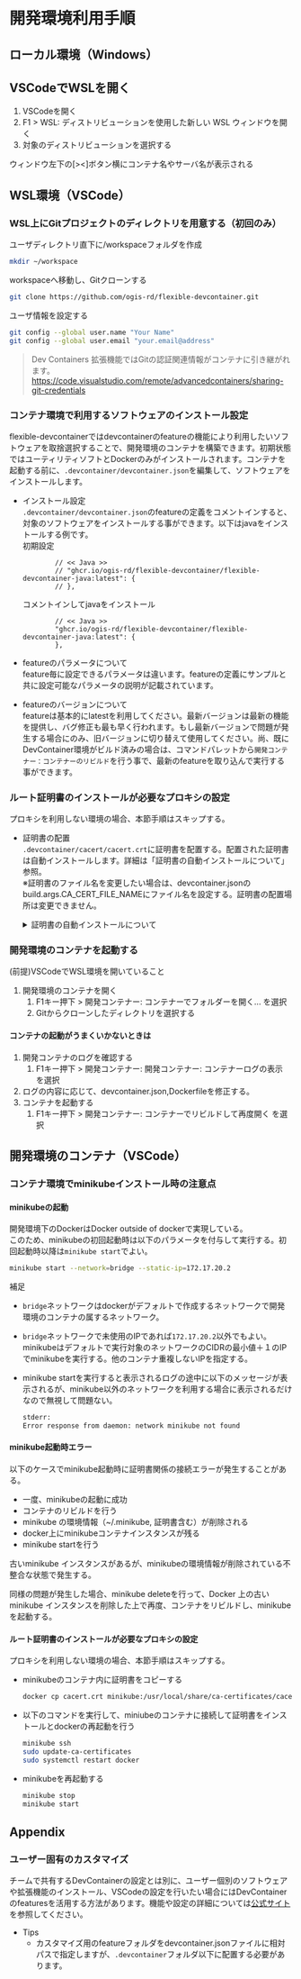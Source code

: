 # 開発環境利用手順

## ローカル環境（Windows）

## VSCodeでWSLを開く

1. VSCodeを開く
2. F1 > WSL: ディストリビューションを使用した新しい WSL ウィンドウを開く
3. 対象のディストリビューションを選択する

ウィンドウ左下の[><]ボタン横にコンテナ名やサーバ名が表示される

## WSL環境（VSCode）

### WSL上にGitプロジェクトのディレクトリを用意する（初回のみ）

ユーザディレクトリ直下に/workspaceフォルダを作成

``` bash
mkdir ~/workspace
```

workspaceへ移動し、Gitクローンする

``` bash
git clone https://github.com/ogis-rd/flexible-devcontainer.git
```

ユーザ情報を設定する

``` bash
git config --global user.name "Your Name"
git config --global user.email "your.email@address"
```

> Dev Containers 拡張機能ではGitの認証関連情報がコンテナに引き継がれます。  
<https://code.visualstudio.com/remote/advancedcontainers/sharing-git-credentials>

### コンテナ環境で利用するソフトウェアのインストール設定

flexible-devcontainerではdevcontainerのfeatureの機能により利用したいソフトウェアを取捨選択することで、開発環境のコンテナを構築できます。初期状態ではユーティリティソフトとDockerのみがインストールされます。コンテナを起動する前に、`.devcontainer/devcontainer.json`を編集して、ソフトウェアをインストールします。

+ インストール設定  
`.devcontainer/devcontainer.json`のfeatureの定義をコメントインすると、対象のソフトウェアをインストールする事ができます。以下はjavaをインストールする例です。  
初期設定
  ```
          // << Java >>
          // "ghcr.io/ogis-rd/flexible-devcontainer/flexible-devcontainer-java:latest": {
          // },
  ```
  コメントインしてjavaをインストール
  ```
          // << Java >>
          "ghcr.io/ogis-rd/flexible-devcontainer/flexible-devcontainer-java:latest": {
          },
  ```
+ featureのパラメータについて  
feature毎に設定できるパラメータは違います。featureの定義にサンプルと共に設定可能なパラメータの説明が記載されています。

+ featureのバージョンについて  
featureは基本的にlatestを利用してください。最新バージョンは最新の機能を提供し、バグ修正も最も早く行われます。もし最新バージョンで問題が発生する場合にのみ、旧バージョンに切り替えて使用してください。尚、既にDevContainer環境がビルド済みの場合は、コマンドパレットから`開発コンテナー：コンテナーのリビルド`を行う事で、最新のfeatureを取り込んで実行する事ができます。

### ルート証明書のインストールが必要なプロキシの設定
プロキシを利用しない環境の場合、本節手順はスキップする。  
+ 証明書の配置  
`.devcontainer/cacert/cacert.crt`に証明書を配置する。配置された証明書は自動インストールします。詳細は「証明書の自動インストールについて」参照。  
※証明書のファイル名を変更したい場合は、devcontainer.jsonのbuild.args.CA_CERT_FILE_NAMEにファイル名を設定する。証明書の配置場所は変更できません。  
    <details>

    <summary>証明書の自動インストールについて</summary>


    以下のfeatureはルート証明書を自動インストールします。  

    | feature | 証明書インストール方法 |
    | ---- | ---- |
    | devcontainer(Ubuntu) | OSに証明書をインストール |
    | flexible-devcontainer-aws-cli | OSに証明書をインストールした場合は設定不要 |
    | flexible-devcontainer-azure-cli | Azure Cliのpythonに証明書をインストール。今後のバージョン変更などに備え、Azure Cliのpythonの証明書のパスは変更可能。 |
    | flexible-devcontainer-nodejs | 環境変数NODE_EXTRA_CA_CERTSに証明書を設定 |
    | flexible-devcontainer-python | pip configのglobal.certに証明書を設定 |
    | flexible-devcontainer-java | TemurinのインストーラーがOSにインストールされた証明書をjavaの証明書管理ファイル(`/usr/lib/jvm/temurin-XX-jdk-amd64/lib/security/cacerts`)に自動追加。 |
    | flexible-devcontainer-minikube | 自動インストール不可。手動対応手順はminikubeの起動方法の手順に記載。 |
    </details>

### 開発環境のコンテナを起動する

(前提)VSCodeでWSL環境を開いていること

1. 開発環境のコンテナを開く
    1. F1キー押下 > 開発コンテナー: コンテナーでフォルダーを開く... を選択
    2. Gitからクローンしたディレクトリを選択する

#### コンテナの起動がうまくいかないときは

1. 開発コンテナのログを確認する
    1. F1キー押下 > 開発コンテナー: 開発コンテナー: コンテナーログの表示 を選択
2. ログの内容に応じて、devcontainer.json,Dockerfileを修正する。
3. コンテナを起動する
    1. F1キー押下 > 開発コンテナー: コンテナーでリビルドして再度開く を選択

## 開発環境のコンテナ（VSCode）

### コンテナ環境でminikubeインストール時の注意点

#### minikubeの起動

開発環境下のDockerはDocker outside of dockerで実現している。  
このため、minikubeの初回起動時は以下のパラメータを付与して実行する。初回起動時以降は`minikube start`でよい。

```bash
minikube start --network=bridge --static-ip=172.17.20.2
```

補足

+ `bridge`ネットワークはdockerがデフォルトで作成するネットワークで開発環境のコンテナの属するネットワーク。
+ `bridge`ネットワークで未使用のIPであれば`172.17.20.2`以外でもよい。minikubeはデフォルトで実行対象のネットワークのCIDRの最小値＋１のIPでminikubeを実行する。他のコンテナ重複しないIPを指定する。
+ minikube startを実行すると表示されるログの途中に以下のメッセージが表示されるが、minikube以外のネットワークを利用する場合に表示されるだけなので無視して問題ない。

  ``` bash
  stderr:
  Error response from daemon: network minikube not found
  ```

#### minikube起動時エラー

以下のケースでminikube起動時に証明書関係の接続エラーが発生することがある。

+ 一度、minikubeの起動に成功
+ コンテナのリビルドを行う
+ minikube の環境情報（~/.minikube, 証明書含む）が削除される
+ docker上にminikubeコンテナインスタンスが残る
+ minikube startを行う

古いminikube インスタンスがあるが、minikubeの環境情報が削除されている不整合な状態で発生する。

同様の問題が発生した場合、minikube deleteを行って、Docker 上の古いminikube インスタンスを削除した上で再度、コンテナをリビルドし、minikubeを起動する。

#### ルート証明書のインストールが必要なプロキシの設定
プロキシを利用しない環境の場合、本節手順はスキップする。  
+ minikubeのコンテナ内に証明書をコピーする
  ```bash
  docker cp cacert.crt minikube:/usr/local/share/ca-certificates/cacert.crt
  ```
+ 以下のコマンドを実行して、miniubeのコンテナに接続して証明書をインストールとdockerの再起動を行う
  ```bash
  minikube ssh
  sudo update-ca-certificates
  sudo systemctl restart docker
  ```
+ minikubeを再起動する
  ```bash
  minikube stop
  minikube start
  ```

## Appendix

### ユーザー固有のカスタマイズ
チームで共有するDevContainerの設定とは別に、ユーザー個別のソフトウェアや拡張機能のインストール、VSCodeの設定を行いたい場合にはDevContainerのfeaturesを活用する方法があります。機能や設定の詳細については[公式サイト](https://containers.dev/implementors/features/)を参照してください。

+ Tips
  - カスタマイズ用のfeatureフォルダをdevcontainer.jsonファイルに相対パスで指定しますが、`.devcontainer`フォルダ以下に配置する必要があります。
